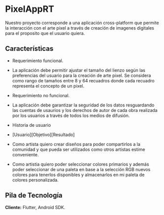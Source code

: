 
# PixelAppRT

Nuestro proyecto corresponde a una aplicación cross-platform que permite la interacción con el arte pixel a través de creación de imagenes digitales para el proposito que el usuario quiera.



## Características

- Requerimiento funcional.
- La aplicación debe permitir ajustar el tamaño del lienzo según las preferencias del usuario para la creación de arte pixel. Se considera como rango de tamaños entre 8 y 64 recuadros donde cada recuadro representa el concepto de un pixel.
- Requerimiento no funcional.
- La aplicación debe garantizar la seguridad de los datos resguardando las cuentas de usaurios y los derechos de autor de cada obra realizada por los usuarios a través de todos los medios de difusión. 


- Historia de usuario
- [Usuario][Objetivo][Resultado]
- Como artista quiero crear diseños para poder compartirlos a la comunidad y que pueda ser utilizados como otros artistas estime conveniente.

- Como artistia quiero poder seleccionar colores primarios y además poder seleccionar de una paleta en base a la selección RGB nuevos colores para tenerlos disponibles y almacenarlos en mi paleta de colores personalizada. 
## Pila de Tecnología 

**Cliente:** Flutter, Android SDK.



